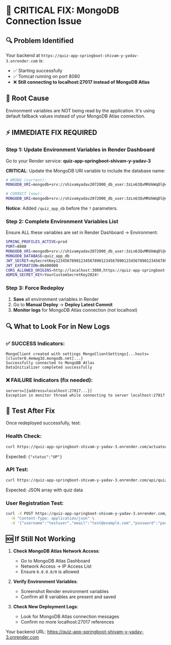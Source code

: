 # 🚨 CRITICAL FIX: MongoDB Connection Issue

## 🔍 Problem Identified
Your backend at `https://quiz-app-springboot-shivam-y-yadav-3.onrender.com` is:
- ✅ Starting successfully
- ✅ Tomcat running on port 8080 
- ❌ **Still connecting to localhost:27017 instead of MongoDB Atlas**

## 🎯 Root Cause
Environment variables are NOT being read by the application. It's using default fallback values instead of your MongoDB Atlas connection.

## ⚡ IMMEDIATE FIX REQUIRED

### Step 1: Update Environment Variables in Render Dashboard
Go to your Render service: **quiz-app-springboot-shivam-y-yadav-3** 

**CRITICAL**: Update the MongoDB URI variable to include the database name:

```bash
# WRONG (current):
MONGODB_URI=mongodb+srv://shivamyadav2072000_db_user:3zLn63QvMRUkWqDl@cluster0.4emwg3d.mongodb.net/?retryWrites=true&w=majority&appName=Cluster0

# CORRECT (new):
MONGODB_URI=mongodb+srv://shivamyadav2072000_db_user:3zLn63QvMRUkWqDl@cluster0.4emwg3d.mongodb.net/quiz_app_db?retryWrites=true&w=majority&appName=Cluster0
```

**Notice**: Added `/quiz_app_db` before the `?` parameters.

### Step 2: Complete Environment Variables List
Ensure ALL these variables are set in Render Dashboard → Environment:

```bash
SPRING_PROFILES_ACTIVE=prod
PORT=8080
MONGODB_URI=mongodb+srv://shivamyadav2072000_db_user:3zLn63QvMRUkWqDl@cluster0.4emwg3d.mongodb.net/quiz_app_db?retryWrites=true&w=majority&appName=Cluster0
MONGODB_DATABASE=quiz_app_db
JWT_SECRET=mySecretKey123456789012345678901234567890123456789012345678901234567890
JWT_EXPIRATION=86400000
CORS_ALLOWED_ORIGINS=http://localhost:3000,https://quiz-app-springboot-shivam-y-yadav-3.onrender.com
ADMIN_SECRET_KEY=YourCustomSecretKey2024!
```

### Step 3: Force Redeploy
1. **Save** all environment variables in Render
2. Go to **Manual Deploy** → **Deploy Latest Commit**
3. **Monitor logs** for MongoDB Atlas connection (not localhost)

## 🔍 What to Look For in New Logs

### ✅ SUCCESS Indicators:
```
MongoClient created with settings MongoClientSettings{...hosts=[cluster0.4emwg3d.mongodb.net]...}
Successfully connected to MongoDB Atlas
DataInitializer completed successfully
```

### ❌ FAILURE Indicators (fix needed):
```
servers=[{address=localhost:27017...}]
Exception in monitor thread while connecting to server localhost:27017
```

## 🚀 Test After Fix

Once redeployed successfully, test:

### Health Check:
```bash
curl https://quiz-app-springboot-shivam-y-yadav-3.onrender.com/actuator/health
```
Expected: `{"status":"UP"}`

### API Test:
```bash
curl https://quiz-app-springboot-shivam-y-yadav-3.onrender.com/api/quiz/available
```
Expected: JSON array with quiz data

### User Registration Test:
```bash
curl -X POST https://quiz-app-springboot-shivam-y-yadav-3.onrender.com/api/auth/register \
  -H "Content-Type: application/json" \
  -d '{"username":"testuser","email":"test@example.com","password":"password123"}'
```

## 🆘 If Still Not Working

1. **Check MongoDB Atlas Network Access**:
   - Go to MongoDB Atlas Dashboard
   - Network Access → IP Access List
   - Ensure `0.0.0.0/0` is allowed

2. **Verify Environment Variables**:
   - Screenshot Render environment variables
   - Confirm all 8 variables are present and saved

3. **Check New Deployment Logs**:
   - Look for MongoDB Atlas connection messages
   - Confirm no more localhost:27017 references

Your backend URL: https://quiz-app-springboot-shivam-y-yadav-3.onrender.com